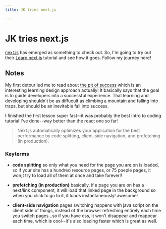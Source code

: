 ```yaml
---
title: JK tries next.js

---
```


# JK tries next.js

[next.js]() has emerged as something to check out. So, I'm going to try out their [Learn next.js](https://nextjs.org/learn/basics/create-nextjs-app?utm_source=next-site&utm_medium=nav-cta&utm_campaign=next-website) tutorial and see how it goes. Follow my journey here!


## Notes

My first detour led me to read about [the pit of success](https://blog.codinghorror.com/falling-into-the-pit-of-success/) which is an interesting learning design approach actually! It basically says that the goal is to guide developers into a successful experience. That learning and developing shouldn't be as diffucult as climbing a mountain and falling into traps, but should be an inevitable fall into success.


I finished the first lesson super fast--it was probably the best intro to coding tutorial I've done--way better than the react one so far!

> Next.js automatically optimizes your application for the best performance by code splitting, client-side navigation, and prefetching (in production).

### Keyterms
* **code splitting** so only what you need for the page you are on is loaded, so if your site has a hundred resource pages, or 75 poeple pages, it won;t try to load all of them at once and take forever!!

* **prefetching (in production)** basically, if a page you are on has a next/link component, it will load that linked page in the background so when you click to go to it, it loads instantaneously! awesome!

* **client-side navigation** pages switching happens with java script on the client side of things, instead of the browser refreshing entirely each time you switch pages...so if you have css, it won't disappear and reappear each time, which is cool--it's also loading faster which is great as well.
